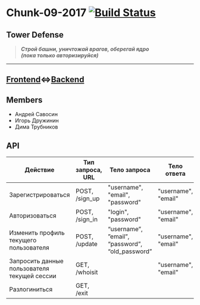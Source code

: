 # Chunk-09-2017 [![Build Status](https://travis-ci.org/java-park-mail-ru/Chunk-09-2017.svg?branch=develop)](https://travis-ci.org/java-park-mail-ru/Chunk-09-2017)
## Tower Defense
>***Строй башни, уничтожай врагов, оберегай ядро<br>
>(пока только авторизируйся)***
***

## [Frontend](https://tower-defense.herokuapp.com)<=>[Backend](https://backend-java-spring.herokuapp.com/)

## Members
* Андрей Савосин
* Игорь Дружинин
* Дима Трубников

## API
| Действие | Тип запроса, URL | Тело запроса | Тело ответа |
| --- | --- | --- | --- |
| Зарегистрироваться | POST, /sign_up | "username", "email", "password" | "username", "email" |
| Авторизоваться | POST, /sign_in | "login", "password" | "username", "email" |
| Изменить профиль текущего пользователя | POST, /update | “username”, ”email”, “password”, “old_password” | "username", "email" |
| Запросить данные пользователя текущей сессии | GET, /whoisit | | "username", "email" | |
| Разлогиниться | GET, /exit |  |  |

